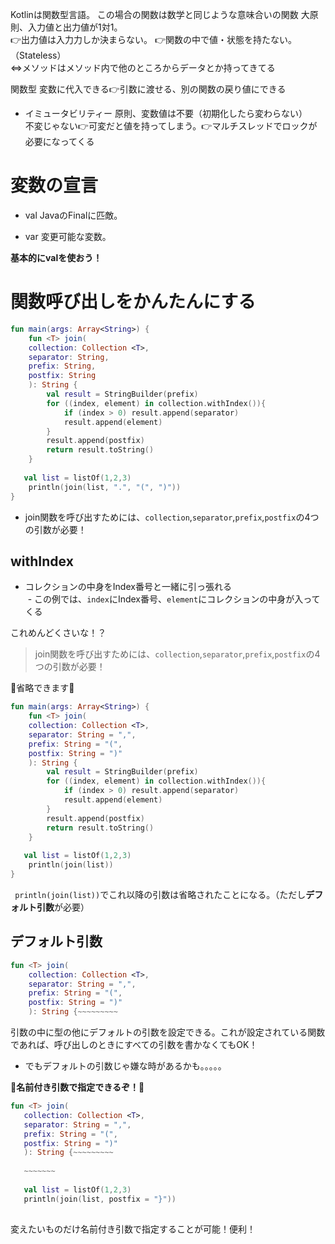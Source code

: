 Kotlinは関数型言語。 
この場合の関数は数学と同じような意味合いの関数 
大原則、入力値と出力値が1対1。  
👉出力値は入力力しか決まらない。 
  👉関数の中で値・状態を持たない。（Stateless）  
  ⇔メソッドはメソッド内で他のところからデータとか持ってきてる  
    
関数型 
変数に代入できる👉引数に渡せる、別の関数の戻り値にできる 


- イミュータビリティー
  原則、変数値は不要（初期化したら変わらない）  
  不変じゃない👉可変だと値を持ってしまう。👉マルチスレッドでロックが必要になってくる
  
  
# 変数の宣言
- val 
JavaのFinalに匹敵。  

- var 
変更可能な変数。   

**基本的にvalを使おう！**


# 関数呼び出しをかんたんにする

```Kotlin
fun main(args: Array<String>) {
    fun <T> join(
    collection: Collection <T>,
    separator: String,
    prefix: String,
    postfix: String
    ): String {
        val result = StringBuilder(prefix)
        for ((index, element) in collection.withIndex()){
            if (index > 0) result.append(separator)
            result.append(element)
        }
        result.append(postfix)
        return result.toString()
    }
    
   val list = listOf(1,2,3)
    println(join(list, ".", "(", ")"))
}
```

- join関数を呼び出すためには、`collection`,`separator`,`prefix`,`postfix`の4つの引数が必要！

## withIndex
- コレクションの中身をIndex番号と一緒に引っ張れる  
  - この例では、`index`にIndex番号、`element`にコレクションの中身が入ってくる
  
  
これめんどくさいな！？
> join関数を呼び出すためには、`collection`,`separator`,`prefix`,`postfix`の4つの引数が必要！

🎉省略できます🎊

```Kotlin
fun main(args: Array<String>) {
    fun <T> join(
    collection: Collection <T>,
    separator: String = ",",
    prefix: String = "(",
    postfix: String = ")"
    ): String {
        val result = StringBuilder(prefix)
        for ((index, element) in collection.withIndex()){
            if (index > 0) result.append(separator)
            result.append(element)
        }
        result.append(postfix)
        return result.toString()
    }
    
   val list = listOf(1,2,3)
    println(join(list))
}
```


` println(join(list))`でこれ以降の引数は省略されたことになる。（ただし**デフォルト引数**が必要）

## デフォルト引数

```Kotlin
fun <T> join(
    collection: Collection <T>,
    separator: String = ",",
    prefix: String = "(",
    postfix: String = ")"
    ): String {~~~~~~~~~
```

引数の中に型の他にデフォルトの引数を設定できる。これが設定されている関数であれば、呼び出しのときにすべての引数を書かなくてもOK！


- でもデフォルトの引数じゃ嫌な時があるかも。。。。。
 
 **🎉名前付き引数で指定できるぞ！🎊**
 
 ```Kotlin
fun <T> join(
    collection: Collection <T>,
    separator: String = ",",
    prefix: String = "(",
    postfix: String = ")"
    ): String {~~~~~~~~~
    
    ~~~~~~~
    
    val list = listOf(1,2,3)
    println(join(list, postfix = "}"))
    
```

変えたいものだけ名前付き引数で指定することが可能！便利！
